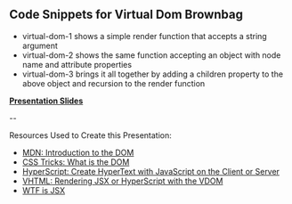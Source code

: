 Code Snippets for Virtual Dom Brownbag
--
 - virtual-dom-1 shows a simple render function that accepts a string argument
 - virtual-dom-2 shows the same function accepting an object with node name and attribute properties
 - virtual-dom-3 brings it all together by adding a children property to the above object and recursion to the render function
 
 **[Presentation Slides](http://slides.com/ryanmoore/deck-5)**
 
 --
 
Resources Used to Create this Presentation:

- [MDN: Introduction to the DOM](https://developer.mozilla.org/en-US/docs/Web/API/Document_Object_Model/Introduction)
- [CSS Tricks: What is the DOM](https://css-tricks.com/dom/)
- [HyperScript: Create HyperText with JavaScript on the Client or Server](https://github.com/dominictarr/hyperscript)
- [VHTML: Rendering JSX or HyperScript with the VDOM](https://github.com/developit/vhtml)
- [WTF is JSX](http://www.jasonformat.com/wtf-is-jsx/) 

